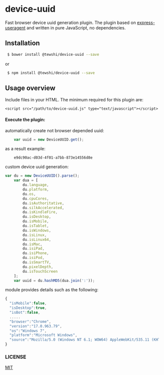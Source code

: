 # device-uuid
Fast browser device uuid generation plugin. The plugin based on [express-useragent](https://github.com/biggora/device-uuid) and written in pure JavaScript, no dependencies.

## Installation

```bash
 $ bower install @tewshi/device-uuid --save
```
or
```bash
 $ npm install @tewshi/device-uuid --save
```

## Usage overview

Include files in your HTML. The minimum required for this plugin are:

    <script src="/path/to/device-uuid.js" type="text/javascript"></script>

#### Execute the plugin:
automatically create not browser depended uuid:
```javascript
    var uuid = new DeviceUUID.get();
```
as a result example:
```
    e9dc90ac-d03d-4f01-a7bb-873e14556d8e
```

custom device uuid generation:
```javascript
var du = new DeviceUUID().parse();
    var dua = [
        du.language,
        du.platform,
        du.os,
        du.cpuCores,
        du.isAuthoritative,
        du.silkAccelerated,
        du.isKindleFire,
        du.isDesktop,
        du.isMobile,
        du.isTablet,
        du.isWindows,
        du.isLinux,
        du.isLinux64,
        du.isMac,
        du.isiPad,
        du.isiPhone,
        du.isiPod,
        du.isSmartTV,
        du.pixelDepth,
        du.isTouchScreen
    ];
    var uuid = du.hashMD5(dua.join(':'));
```


module provides details such as the following:

```js
{
  "isMobile":false,
  "isDesktop":true,
  "isBot":false,
  .....
  "browser":"Chrome",
  "version":"17.0.963.79",
  "os":"Windows 7",
  "platform":"Microsoft Windows",
  "source":"Mozilla/5.0 (Windows NT 6.1; WOW64) AppleWebKit/535.11 (KHTML, like Gecko) Chrome/17.0.963.79..."
}

```

### LICENSE

[MIT](LICENSE)
